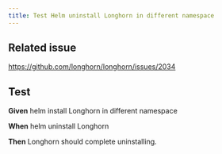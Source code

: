 ```yaml
---
title: Test Helm uninstall Longhorn in different namespace
---
```


## Related issue
https://github.com/longhorn/longhorn/issues/2034

## Test

**Given** helm install Longhorn in different namespace

**When** helm uninstall Longhorn

**Then** Longhorn should complete uninstalling.
